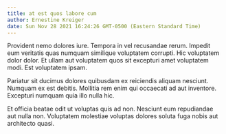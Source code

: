 ```yaml
---
title: at est quos labore cum
author: Ernestine Kreiger
date: Sun Nov 28 2021 16:24:26 GMT-0500 (Eastern Standard Time)
---
```

Provident nemo dolores iure. Tempora in vel recusandae rerum. Impedit eum veritatis quas numquam similique voluptatem corrupti. Hic voluptatem dolor dolor. Et ullam aut voluptatem quos sit excepturi amet voluptatem modi. Est voluptatem ipsam.

 Pariatur sit ducimus dolores quibusdam ex reiciendis aliquam nesciunt. Numquam ex est debitis. Mollitia rem enim qui occaecati ad aut inventore. Excepturi numquam quia illo nulla hic.

 Et officia beatae odit ut voluptas quis ad non. Nesciunt eum repudiandae aut nulla non. Voluptatem molestiae voluptas dolores soluta fuga nobis aut architecto quasi.